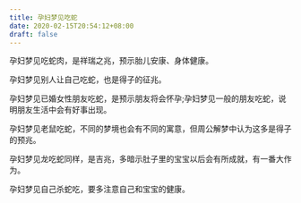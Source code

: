 ```yaml
---
title: 孕妇梦见吃蛇
date: 2020-02-15T20:54:12+08:00
draft: false
---
```


孕妇梦见吃蛇肉，是祥瑞之兆，预示胎儿安康、身体健康。

孕妇梦见别人让自己吃蛇，也是得子的征兆。

孕妇梦见已婚女性朋友吃蛇，是预示朋友将会怀孕;孕妇梦见一般的朋友吃蛇，说明朋友生活中会有好事出现。

孕妇梦见老鼠吃蛇，不同的梦境也会有不同的寓意，但周公解梦中认为这多是得子的预兆。

孕妇梦见龙吃蛇同样，是吉兆，多暗示肚子里的宝宝以后会有所成就，有一番大作为。

孕妇梦见自己杀蛇吃，要多注意自己和宝宝的健康。
